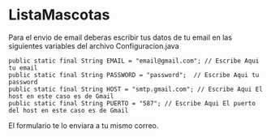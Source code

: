 # ListaMascotas
Para el envio de email deberas escribir tus datos de tu email en las siguientes variables del archivo Configuracion.java

    public static final String EMAIL = "email@gmail.com"; // Escribe Aqui tu email
    public static final String PASSWORD = "password";  // Escribe Aqui tu password
    public static final String HOST = "smtp.gmail.com"; // Escribe Aqui El host en este caso es de Gmail
    public static final String PUERTO = "587"; // Escribe Aqui El puerto del host en este caso es de Gmail
    
El formulario te lo enviara a tu mismo correo.
